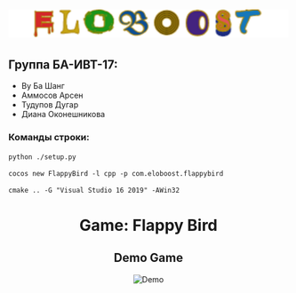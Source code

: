 # ![CocosWolf3D Banner](https://github.com/Vubasang/eloboost/blob/main/FlappyBird/Resources/eloboost_white.png)
## Группа БА-ИВТ-17:
- Ву Ба Шанг
- Аммосов Арсен
- Тудупов Дугар
- Диана Оконешникова

### Команды строки:
```
python ./setup.py
```
```
cocos new FlappyBird -l cpp -p com.eloboost.flappybird
```
```
cmake .. -G "Visual Studio 16 2019" -AWin32
```
# <p align="center">Game: Flappy Bird</p>
<h2 align="center">Demo Game</h2>
<p align="center">
  <img alt="Demo" src="https://github.com/Vubasang/eloboost/blob/main/Demo.gif"/>
</p>
